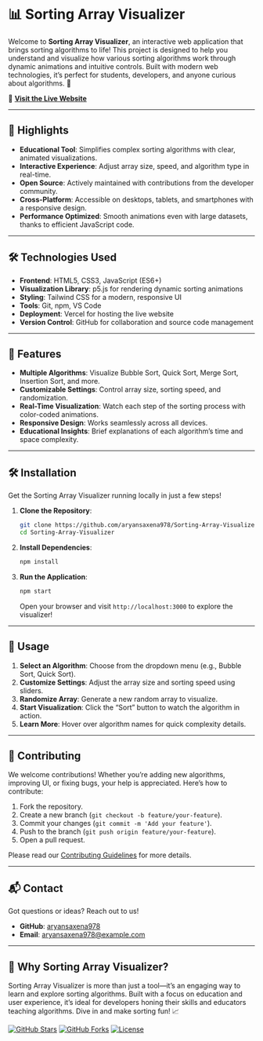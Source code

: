 # 📊 Sorting Array Visualizer

Welcome to **Sorting Array Visualizer**, an interactive web application that brings sorting algorithms to life! This project is designed to help you understand and visualize how various sorting algorithms work through dynamic animations and intuitive controls. Built with modern web technologies, it’s perfect for students, developers, and anyone curious about algorithms. 🚀

🔗 **[Visit the Live Website](https://sorting-array-visualizer.vercel.app/)**

---

## 🌟 Highlights

- **Educational Tool**: Simplifies complex sorting algorithms with clear, animated visualizations.
- **Interactive Experience**: Adjust array size, speed, and algorithm type in real-time.
- **Open Source**: Actively maintained with contributions from the developer community.
- **Cross-Platform**: Accessible on desktops, tablets, and smartphones with a responsive design.
- **Performance Optimized**: Smooth animations even with large datasets, thanks to efficient JavaScript code.

---

## 🛠️ Technologies Used

- **Frontend**: HTML5, CSS3, JavaScript (ES6+)
- **Visualization Library**: p5.js for rendering dynamic sorting animations
- **Styling**: Tailwind CSS for a modern, responsive UI
- **Tools**: Git, npm, VS Code
- **Deployment**: Vercel for hosting the live website
- **Version Control**: GitHub for collaboration and source code management

---

## 🚀 Features

- **Multiple Algorithms**: Visualize Bubble Sort, Quick Sort, Merge Sort, Insertion Sort, and more.
- **Customizable Settings**: Control array size, sorting speed, and randomization.
- **Real-Time Visualization**: Watch each step of the sorting process with color-coded animations.
- **Responsive Design**: Works seamlessly across all devices.
- **Educational Insights**: Brief explanations of each algorithm’s time and space complexity.

---

## 🛠️ Installation

Get the Sorting Array Visualizer running locally in just a few steps!

1. **Clone the Repository**:
   ```bash
   git clone https://github.com/aryansaxena978/Sorting-Array-Visualizer.git
   cd Sorting-Array-Visualizer
   ```

2. **Install Dependencies**:
   ```bash
   npm install
   ```

3. **Run the Application**:
   ```bash
   npm start
   ```
   Open your browser and visit `http://localhost:3000` to explore the visualizer!

---

## 🌟 Usage

1. **Select an Algorithm**: Choose from the dropdown menu (e.g., Bubble Sort, Quick Sort).
2. **Customize Settings**: Adjust the array size and sorting speed using sliders.
3. **Randomize Array**: Generate a new random array to visualize.
4. **Start Visualization**: Click the “Sort” button to watch the algorithm in action.
5. **Learn More**: Hover over algorithm names for quick complexity details.

---

## 🤝 Contributing

We welcome contributions! Whether you’re adding new algorithms, improving UI, or fixing bugs, your help is appreciated. Here’s how to contribute:

1. Fork the repository.
2. Create a new branch (`git checkout -b feature/your-feature`).
3. Commit your changes (`git commit -m 'Add your feature'`).
4. Push to the branch (`git push origin feature/your-feature`).
5. Open a pull request.

Please read our [Contributing Guidelines](CONTRIBUTING.md) for more details.

---

## 📬 Contact

Got questions or ideas? Reach out to us!

- **GitHub**: [aryansaxena978](https://github.com/aryansaxena978)
- **Email**: aryansaxena978@example.com

---

## 🌈 Why Sorting Array Visualizer?

Sorting Array Visualizer is more than just a tool—it’s an engaging way to learn and explore sorting algorithms. Built with a focus on education and user experience, it’s ideal for developers honing their skills and educators teaching algorithms. Dive in and make sorting fun! 📈

[![GitHub Stars](https://img.shields.io/github/stars/aryansaxena978/Sorting-Array-Visualizer?style=social)](https://github.com/aryansaxena978/Sorting-Array-Visualizer/stargazers)
[![GitHub Forks](https://img.shields.io/github/forks/aryansaxena978/Sorting-Array-Visualizer?style=social)](https://github.com/aryansaxena978/Sorting-Array-Visualizer/network)
[![License](https://img.shields.io/badge/license-MIT-blue.svg)](LICENSE)